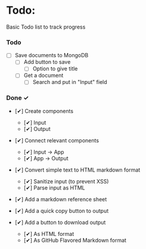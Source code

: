 # Todo:

Basic Todo list to track progress

### Todo

- [ ] Save documents to MongoDB
  - [ ] Add button to save
    - [ ] Option to give title
  - [ ] Get a document
    - [ ] Search and put in "Input" field

### Done ✓

- [✔] Create components

  - [✔] Input
  - [✔] Output

- [✔] Connect relevant components

  - [✔] Input -> App
  - [✔] App -> Output

- [✔] Convert simple text to HTML markdown format

  - [✔] Sanitize input (to prevent XSS)
  - [✔] Parse input as HTML

- [✔] Add a markdown reference sheet
- [✔] Add a quick copy button to output
- [✔] Add a button to download output
  - [✔] As HTML format
  - [✔] As GitHub Flavored Markdown format
